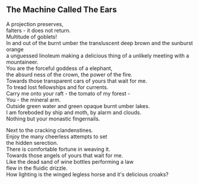 The Machine Called The Ears
---------------------------
A projection preserves,  
falters - it does not return.  
Multitude of goblets!  
In and out of the burnt umber the transluscent deep brown and the sunburst orange  
a unguessed linoleum making a delicious thing of a unlikely meeting with a mountaineer.  
You are the forceful goddess of a elephant,  
the absurd ness of the crown, the power of the fire.  
Towards those transparent cars of yours that wait for me.  
To tread lost fellowships and for currents.  
Carry me onto your raft - the tomato of my forest -  
You - the mineral arm.  
Outside green water and green opaque burnt umber lakes.  
I am foreboded by ship and moth, by alarm and clouds.  
Nothing but your monastic fingernails.  
  
Next to the cracking clandenstines.  
Enjoy the many cheerless attempts to set  
the hidden serection.  
There is comfortable fortune in weaving it.  
Towards those angels of yours that wait for me.  
Like the dead sand of wine bottles performing a law  
flew in the fluidic drizzle.  
How lighting is the winged legless horse and it's delicious croaks?  
